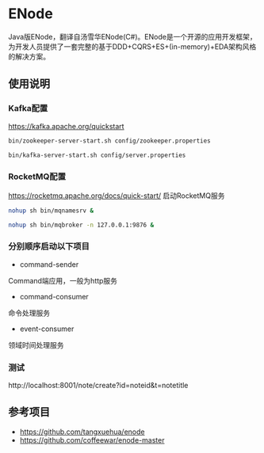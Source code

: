 # ENode

Java版ENode，翻译自汤雪华ENode(C#)。ENode是一个开源的应用开发框架，为开发人员提供了一套完整的基于DDD+CQRS+ES+(in-memory)+EDA架构风格的解决方案。

## 使用说明

### Kafka配置 
https://kafka.apache.org/quickstart
```bash
bin/zookeeper-server-start.sh config/zookeeper.properties

bin/kafka-server-start.sh config/server.properties
```
### RocketMQ配置 
https://rocketmq.apache.org/docs/quick-start/
启动RocketMQ服务
```bash
nohup sh bin/mqnamesrv &

nohup sh bin/mqbroker -n 127.0.0.1:9876 &
```

### 分别顺序启动以下项目
 
- command-sender

Command端应用，一般为http服务

- command-consumer

命令处理服务

- event-consumer

领域时间处理服务

### 测试

http://localhost:8001/note/create?id=noteid&t=notetitle


## 参考项目
- https://github.com/tangxuehua/enode
- https://github.com/coffeewar/enode-master